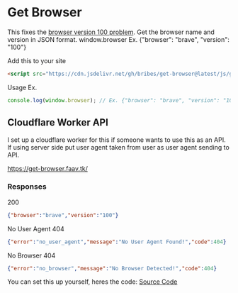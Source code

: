# Get Browser
This fixes the [browser version 100 problem](https://hacks.mozilla.org/2022/02/version-100-in-chrome-and-firefox/). Get the browser name and version in JSON format. window.browser Ex. {"browser": "brave", "version": "100"}

Add this to your site
```html
<script src="https://cdn.jsdelivr.net/gh/bribes/get-browser@latest/js/getbrowser.min.js"></script>
```

Usage Ex.
```javascript
console.log(window.browser); // Ex. {"browser": "brave", "version": "100"}
```

## Cloudflare Worker API
I set up a cloudflare worker for this if someone wants to use this as an API. If using server side put user agent taken from user as user agent sending to API.

https://get-browser.faav.tk/

### Responses

200
```json
{"browser":"brave","version":"100"}
```

No User Agent 404
```json
{"error":"no_user_agent","message":"No User Agent Found!","code":404}
```

No Browser 404
```json
{"error":"no_browser","message":"No Browser Detected!","code":404}
```

You can set this up yourself, heres the code:
[Source Code](https://raw.githubusercontent.com/bribes/get-browser/main/worker/cf-worker.js)
